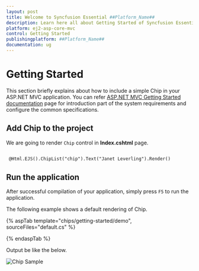 ```yaml
---
layout: post
title: Welcome to Syncfusion Essential ##Platform_Name##
description: Learn here all about Getting Started of Syncfusion Essential ##Platform_Name## widgets based on HTML5 and jQuery.
platform: ej2-asp-core-mvc
control: Getting Started
publishingplatform: ##Platform_Name##
documentation: ug
---
```


# Getting Started

This section briefly explains about how to include a simple Chip in your ASP.NET MVC application. You can refer [ASP.NET MVC Getting Started documentation](../getting-started) page for introduction part of the system requirements and configure the common specifications.

## Add Chip to the project

We are going to render `Chip` control in **Index.cshtml** page.

```html

 @Html.EJS().ChipList("chip").Text("Janet Leverling").Render()

```

## Run the application

 After successful compilation of your application, simply press `F5` to run the application.

 The following example shows a default rendering of Chip.

{% aspTab template="chips/getting-started/demo", sourceFiles="default.cs" %}

{% endaspTab %}

Output be like the below.

![Chip Sample](./images/chip.png)
